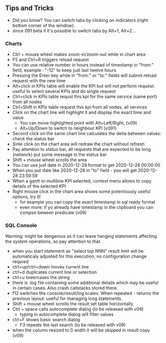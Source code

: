 ## Tips and Tricks

* Did you know? You can switch tabs by clicking on indicators (right bottom corner of the window).
* since 091 beta II it's possible to switch tabs by Alt+1, Alt+2...

### Charts
* Ctrl + mouse wheel makes zoom-in/zoom-out while in chart area
* F5 and Ctrl+R triggers reload request
* You can use relative number in hours instead of timestamp in "from:" field, example : "-12" to keep just last twelve hours
* Pressing the Enter key while in "from:" or "to:" fields will submit reload request with the new time
* Alt+click in KPIs table will enable the KPI but will not perform request: useful to select several KPIs and do single request
* Ctrl+click in KPIs table requst this kpi for the same service (same port) from all nodes
* Ctrl+Shift in KPIs table request this kpi from all nodes, all services
* Click on the chart line will highlight it and display the exact time and value
   * You can move highlighted point with Alt+Left/Right, (v09)
   * Alt+Up/Down to switch to neighbour KPI (v091)
* Second click on the same chart line calculates the delta between values: check the status bar
* Sinle click on the chart area will redraw the chart without refresh
* Pay attention to status bar, all requests that are expected to be long (network) put some message in the status bar
* Shift + mouse wheel scrolls the area
* You can use just date in 2020-12-28 format to get 2020-12-28 00:00:00
* When you put date like 2020-12-28 in "to" field - you will get  2020-12-28 23:59:59
* When a gantt or multiline KPI selected, context menu allows to copy details of the selected KPI
* Right mouse click in the chart area shows some potentiously useful options, try it!
  * for example you can copy the exact timestamp in sql ready format
  * even more: if yo already have timestamp in the clipboard you can compse beween predicate (v09)
 

### SQL Console
Warning: might be dangerous as it can leave hanging statements affecting the system operations, so pay attention to that. 

* when you start statement as "select top NNN" result limit will be automaticaly adjusted for this execution, no configuration change requred
* ctrl+up/ctrl+down moves current line
* ctrl+d duplicates current line or selection
* ctrl+u lowercases the string
* there is .log file containing some additional details which may be useful in certain cases. Also crash callstacks stored there.
* f12 switches the console/result/log scales. When repeated - returns the previous layout: useful for managing long statements.
* Shift + mouse wheel scrolls the result set table horizontally
* Ctrl + space calls autocomplete dialog (to be released with v09)
  * typing  in autocomplete dialog will filter values
* ctrl+F shows basic search dialog
  * F3 repeats the last search (to be released with v09)
* when the column resized to 0 width it will be skipped in result copy (v09)
